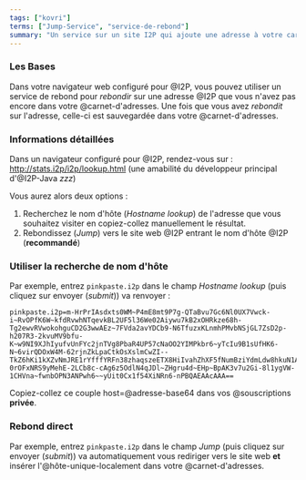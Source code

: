 ```yaml
---
tags: ["kovri"]
terms: ["Jump-Service", "service-de-rebond"]
summary: "Un service sur un site I2P qui ajoute une adresse à votre carnet d'adresse."
---
```


### Les Bases

Dans votre navigateur web configuré pour @I2P, vous pouvez utiliser un service de rebond pour *rebondir* sur une adresse @I2P que vous n'avez pas encore dans votre @carnet-d'adresses. Une fois que vous avez *rebondit* sur l'adresse, celle-ci est sauvegardée dans votre @carnet-d'adresses.

### Informations détaillées

Dans un navigateur configuré pour @I2P, rendez-vous sur : http://stats.i2p/i2p/lookup.html (une amabilité du développeur principal d'@I2P-Java *zzz*)

Vous aurez alors deux options :

1. Recherchez le nom d'hôte (*Hostname lookup*) de l'adresse que vous souhaitez visiter en copiez-collez manuellement le résultat.
2. Rebondissez (*Jump*) vers le site web @I2P entrant le nom d'hôte @I2P (**recommandé**)

### Utiliser la recherche de nom d'hôte

Par exemple, entrez `pinkpaste.i2p` dans le champ *Hostname lookup* (puis cliquez sur envoyer (*submit*)) va renvoyer :

```
pinkpaste.i2p=m-HrPrIAsdxts0WM~P4mE8mt9P7g-QTaBvu7Gc6Nl0UX7Vwck-i~RvOPfK6W~kfdRvwhNTqevkBL2UF5l36We02Aiywu7kB2xOHRkze68h-Tg2ewvRVwokohguCD2G3wwAEz~7FVda2avYDCb9-N6TfuzxKLnmhPMvbNSjGL7ZsD2p-h207R3-2kvuMV9bfu-K~w9NI9XJhIyufvUnFYc2jnTVg8PbaR4UP57cNaOO2YIMPkbr6~yTcIu9B1sUfHK6-N~6virQDOxW4M-62rjnZkLpaCtkOsXslmCwZI--TkZ6hKi1kXZvNmJRE1rYfffYRFn38zhaqszeETX8HiIvahZhXF5fNumBziYdmLdw8hkuN1A~emU6Xz9g~a1Ixfsq1Qr~guYoOtaw-0rOFxNRS9yMehE-2LCb8c-cAg6z5OdlN4qJDl~ZHgru4d~EHp~BpAK3v7u2Gi-8l1ygVW-1CHVna~fwnbOPN3ANPwh6~~yUit0Cx1f54XiNRn6-nPBQAEAAcAAA==
```

Copiez-collez ce couple host=@adresse-base64 dans vos @souscriptions **privée**.

### Rebond direct

Par exemple, entrez `pinkpaste.i2p` dans le champ *Jump* (puis cliquez sur envoyer (*submit*)) va automatiquement vous rediriger vers le site web **et** insérer l'@hôte-unique-localement dans votre @carnet-d'adresses.
